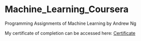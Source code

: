 # Machine_Learning_Coursera
Programming Assignments of Machine Learning by Andrew Ng

My certificate of completion can be accessed here: [Certificate](https://www.coursera.org/account/accomplishments/records/VVFUS5XQMKQE)
